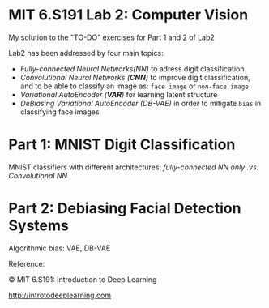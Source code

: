 # MIT 6.S191 Lab 2: Computer Vision

My solution to the "TO-DO" exercises for Part 1 and 2 of Lab2

Lab2 has been addressed by four main topics:

- *Fully-connected Neural Networks(NN)* to adress digit classification
- *Convolutional Neural Networks (**CNN**)* to improve digit classification, and to be able to classify an image as: `face image` or `non-face image`
- *Variational AutoEncoder (**VAR**)* for learning latent structure 
- *DeBiasing Variational AutoEncoder (DB-VAE)* in order to mitigate `bias` in classifying face images


# Part 1: MNIST Digit Classification

MNIST classifiers with different architectures: *fully-connected NN only .vs. Convolutional NN*



# Part 2: Debiasing Facial Detection Systems

Algorithmic bias: VAE, DB-VAE



Reference:

© MIT 6.S191: Introduction to Deep Learning

http://introtodeeplearning.com
